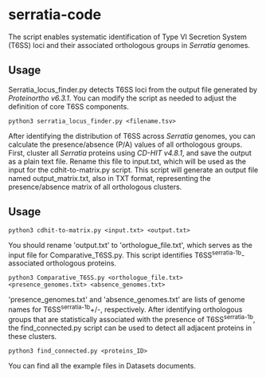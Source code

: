 # serratia-code
The script enables systematic identification of Type VI Secretion System (T6SS) loci and their associated orthologous groups in *Serratia* genomes.

## Usage
Serratia_locus_finder.py detects T6SS loci from the output file generated by *Proteinortho v6.3.1*. You can modify the script as needed to adjust the definition of core T6SS components.

```shell
python3 serratia_locus_finder.py <filename.tsv>
```
After identifying the distribution of T6SS across *Serratia* genomes, you can calculate the presence/absence (P/A) values of all orthologous groups. First, cluster all *Serratia* proteins using *CD-HIT v4.8.1*, and save the output as a plain text file. Rename this file to input.txt, which will be used as the input for the cdhit-to-matrix.py script. This script will generate an output file named output_matrix.txt, also in TXT format, representing the presence/absence matrix of all orthologous clusters.

## Usage

```shell
python3 cdhit-to-matrix.py <input.txt> <output.txt>
```
You should rename 'output.txt' to 'orthologue_file.txt', which serves as the input file for Comparative_T6SS.py. This script identifies T6SS<sup>serratia-1b</sup>-associated orthologous proteins.

```shell
python3 Comparative_T6SS.py <orthologue_file.txt> <presence_genomes.txt> <absence_genomes.txt>
```
'presence_genomes.txt' and 'absence_genomes.txt' are lists of genome names  for T6SS<sup>serratia-1b</sup>+/-, respectively. After identifying orthologous groups that are statistically associated with the presence of T6SS<sup>serratia-1b</sup>, the find_connected.py script can be used to detect all adjacent proteins in these clusters.

```shell
python3 find_connected.py <proteins_ID>
```

You can find all the example files in Datasets documents.
